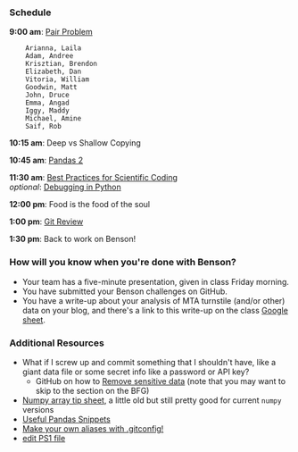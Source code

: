 ### Schedule

**9:00 am**: [Pair Problem](pair_prime.md)

		Arianna, Laila
		Adam, Andree
		Krisztian, Brendon
		Elizabeth, Dan
		Vitoria, William
		Goodwin, Matt
		John, Druce
		Emma, Angad
		Iggy, Maddy
		Michael, Amine
		Saif, Rob

**10:15 am**: Deep vs Shallow Copying

**10:45 am**: [Pandas 2](pandas2_groupby_merge.ipynb)

**11:30 am**: [Best Practices for Scientific Coding](pythonic_coding_slides.pdf )     
*optional*: [Debugging in Python](debugging+logging_slides.pdf)

**12:00 pm**: Food is the food of the soul

**1:00 pm**: [Git Review](git_workflow.md)

**1:30 pm**: Back to work on Benson!


### How will you know when you're done with Benson?

 * Your team has a five-minute presentation, given in class Friday morning.
 * You have submitted your Benson challenges on GitHub.
 * You have a write-up about your analysis of MTA turnstile (and/or other) data on your blog, and there's a link to this write-up on the class [Google sheet](placeholder).



### Additional Resources

 * What if I screw up and commit something that I shouldn't have, like a giant data file or some secret info like a password or API key?
     * GitHub on how to [Remove sensitive data](https://help.github.com/articles/remove-sensitive-data/) (note that you may want to skip to the section on the BFG)
 * [Numpy array tip sheet](http://pages.physics.cornell.edu/~myers/teaching/ComputationalMethods/python/arrays.html), a little old but still pretty good for current `numpy` versions
 * [Useful Pandas Snippets](http://www.swegler.com/becky/blog/2014/08/06/useful-pandas-snippets/)
 * [Make your own aliases with .gitconfig!](http://michaelwales.com/articles/make-gitconfig-work-for-you/)
 * [edit PS1 file](https://coderwall.com/p/fasnya/add-git-branch-name-to-bash-prompt)
